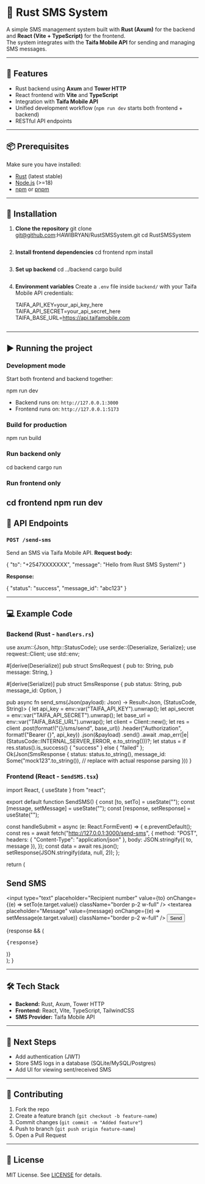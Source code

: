 # 📱 Rust SMS System

A simple SMS management system built with **Rust (Axum)** for the backend and **React (Vite + TypeScript)** for the frontend.  
The system integrates with the **Taifa Mobile API** for sending and managing SMS messages.

---

## 🚀 Features
- Rust backend using **Axum** and **Tower HTTP**
- React frontend with **Vite** and **TypeScript**
- Integration with **Taifa Mobile API**
- Unified development workflow (`npm run dev` starts both frontend + backend)
- RESTful API endpoints

---

## 📦 Prerequisites
Make sure you have installed:
- [Rust](https://www.rust-lang.org/tools/install) (latest stable)
- [Node.js](https://nodejs.org/) (>=18)
- [npm](https://www.npmjs.com/) or [pnpm](https://pnpm.io/)

---

## 🔧 Installation

1. **Clone the repository**
   git clone git@github.com:HAWIBRYAN/RustSMSSystem.git
   cd RustSMSSystem
   ```

2. **Install frontend dependencies**
   cd frontend
   npm install
   ```

3. **Set up backend**
   cd ../backend
   cargo build
   ```

4. **Environment variables**
   Create a `.env` file inside `backend/` with your Taifa Mobile API credentials:

   TAIFA_API_KEY=your_api_key_here
   TAIFA_API_SECRET=your_api_secret_here
   TAIFA_BASE_URL=https://api.taifamobile.com
   ```

---

## ▶️ Running the project

### Development mode

Start both frontend and backend together:


npm run dev

* Backend runs on: `http://127.0.0.1:3000`
* Frontend runs on: `http://127.0.0.1:5173`

### Build for production

npm run build

### Run backend only
cd backend
cargo run

### Run frontend only
cd frontend
npm run dev
---

## 📡 API Endpoints

### `POST /send-sms`

Send an SMS via Taifa Mobile API.
**Request body:**

{
  "to": "+2547XXXXXXX",
  "message": "Hello from Rust SMS System!"
}

**Response:**

{
  "status": "success",
  "message_id": "abc123"
}

---

## 💻 Example Code

### Backend (Rust - `handlers.rs`)

use axum::{Json, http::StatusCode};
use serde::{Deserialize, Serialize};
use reqwest::Client;
use std::env;

#[derive(Deserialize)]
pub struct SmsRequest {
    pub to: String,
    pub message: String,
}

#[derive(Serialize)]
pub struct SmsResponse {
    pub status: String,
    pub message_id: Option<String>,
}

pub async fn send_sms(Json(payload): Json<SmsRequest>) -> Result<Json<SmsResponse>, (StatusCode, String)> {
    let api_key = env::var("TAIFA_API_KEY").unwrap();
    let api_secret = env::var("TAIFA_API_SECRET").unwrap();
    let base_url = env::var("TAIFA_BASE_URL").unwrap();
    let client = Client::new();
    let res = client
        .post(format!("{}/sms/send", base_url))
        .header("Authorization", format!("Bearer {}", api_key))
        .json(&payload)
        .send()
        .await
        .map_err(|e| (StatusCode::INTERNAL_SERVER_ERROR, e.to_string()))?;
    let status = if res.status().is_success() { "success" } else { "failed" };
    Ok(Json(SmsResponse {
        status: status.to_string(),
        message_id: Some("mock123".to_string()), // replace with actual response parsing
    }))
}


### Frontend (React - `SendSMS.tsx`)

import React, { useState } from "react";

export default function SendSMS() {
  const [to, setTo] = useState("");
  const [message, setMessage] = useState("");
  const [response, setResponse] = useState("");

  const handleSubmit = async (e: React.FormEvent) => {
    e.preventDefault();
    const res = await fetch("http://127.0.0.1:3000/send-sms", {
      method: "POST",
      headers: { "Content-Type": "application/json" },
      body: JSON.stringify({ to, message }),
    });
    const data = await res.json();
    setResponse(JSON.stringify(data, null, 2));
  };

  return (
    <div className="p-4 max-w-md mx-auto">
      <h2 className="text-xl font-bold mb-2">Send SMS</h2>
      <form onSubmit={handleSubmit} className="space-y-3">
        <input
          type="text"
          placeholder="Recipient number"
          value={to}
          onChange={(e) => setTo(e.target.value)}
          className="border p-2 w-full"
        />
        <textarea
          placeholder="Message"
          value={message}
          onChange={(e) => setMessage(e.target.value)}
          className="border p-2 w-full"
        />
        <button type="submit" className="bg-blue-600 text-white px-4 py-2 rounded">
          Send
        </button>
      </form>
      {response && (
        <pre className="bg-gray-100 mt-4 p-2 rounded">{response}</pre>
      )}
    </div>
  );
}


---

## 🛠 Tech Stack

* **Backend:** Rust, Axum, Tower HTTP
* **Frontend:** React, Vite, TypeScript, TailwindCSS
* **SMS Provider:** Taifa Mobile API

---

## 📌 Next Steps

* Add authentication (JWT)
* Store SMS logs in a database (SQLite/MySQL/Postgres)
* Add UI for viewing sent/received SMS

---

## 🤝 Contributing

1. Fork the repo
2. Create a feature branch (`git checkout -b feature-name`)
3. Commit changes (`git commit -m "Added feature"`)
4. Push to branch (`git push origin feature-name`)
5. Open a Pull Request

---

## 📄 License

MIT License. See [LICENSE](LICENSE) for details.

```
